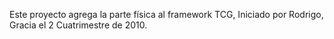 Este proyecto agrega la parte física al framework TCG,
Iniciado por Rodrigo, Gracia el 2 Cuatrimestre de 2010.